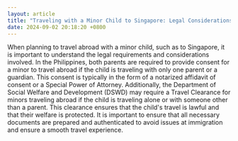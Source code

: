 ```yaml
---
layout: article
title: "Traveling with a Minor Child to Singapore: Legal Considerations"
date: 2024-09-02 20:18:20 +0800
---
```


<p>When planning to travel abroad with a minor child, such as to Singapore, it is important to understand the legal requirements and considerations involved. In the Philippines, both parents are required to provide consent for a minor to travel abroad if the child is traveling with only one parent or a guardian. This consent is typically in the form of a notarized affidavit of consent or a Special Power of Attorney. Additionally, the Department of Social Welfare and Development (DSWD) may require a Travel Clearance for minors traveling abroad if the child is traveling alone or with someone other than a parent. This clearance ensures that the child's travel is lawful and that their welfare is protected. It is important to ensure that all necessary documents are prepared and authenticated to avoid issues at immigration and ensure a smooth travel experience.</p>